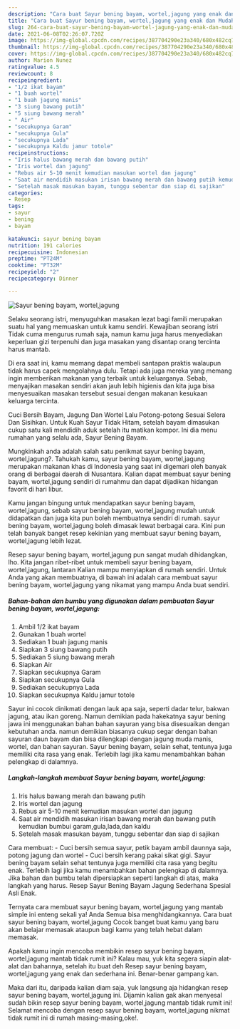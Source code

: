 ```yaml
---
description: "Cara buat Sayur bening bayam, wortel,jagung yang enak dan Mudah Dibuat"
title: "Cara buat Sayur bening bayam, wortel,jagung yang enak dan Mudah Dibuat"
slug: 264-cara-buat-sayur-bening-bayam-wortel-jagung-yang-enak-dan-mudah-dibuat
date: 2021-06-08T02:26:07.720Z
image: https://img-global.cpcdn.com/recipes/387704290e23a340/680x482cq70/sayur-bening-bayam-worteljagung-foto-resep-utama.jpg
thumbnail: https://img-global.cpcdn.com/recipes/387704290e23a340/680x482cq70/sayur-bening-bayam-worteljagung-foto-resep-utama.jpg
cover: https://img-global.cpcdn.com/recipes/387704290e23a340/680x482cq70/sayur-bening-bayam-worteljagung-foto-resep-utama.jpg
author: Marion Nunez
ratingvalue: 4.5
reviewcount: 8
recipeingredient:
- "1/2 ikat bayam"
- "1 buah wortel"
- "1 buah jagung manis"
- "3 siung bawang putih"
- "5 siung bawang merah"
- " Air"
- "secukupnya Garam"
- "secukupnya Gula"
- "secukupnya Lada"
- "secukupnya Kaldu jamur totole"
recipeinstructions:
- "Iris halus bawang merah dan bawang putih"
- "Iris wortel dan jagung"
- "Rebus air 5-10 menit kemudian masukan wortel dan jagung"
- "Saat air mendidih masukan irisan bawang merah dan bawang putih kemudian bumbui garam,gula,lada,dan kaldu"
- "Setelah masak masukan bayam, tunggu sebentar dan siap di sajikan"
categories:
- Resep
tags:
- sayur
- bening
- bayam

katakunci: sayur bening bayam 
nutrition: 191 calories
recipecuisine: Indonesian
preptime: "PT24M"
cooktime: "PT32M"
recipeyield: "2"
recipecategory: Dinner

---
```



![Sayur bening bayam, wortel,jagung](https://img-global.cpcdn.com/recipes/387704290e23a340/680x482cq70/sayur-bening-bayam-worteljagung-foto-resep-utama.jpg)

Selaku seorang istri, menyuguhkan masakan lezat bagi famili merupakan suatu hal yang memuaskan untuk kamu sendiri. Kewajiban seorang istri Tidak cuma mengurus rumah saja, namun kamu juga harus menyediakan keperluan gizi terpenuhi dan juga masakan yang disantap orang tercinta harus mantab.

Di era  saat ini, kamu memang dapat membeli santapan praktis walaupun tidak harus capek mengolahnya dulu. Tetapi ada juga mereka yang memang ingin memberikan makanan yang terbaik untuk keluarganya. Sebab, menyajikan masakan sendiri akan jauh lebih higienis dan kita juga bisa menyesuaikan masakan tersebut sesuai dengan makanan kesukaan keluarga tercinta. 

Cuci Bersih Bayam, Jagung Dan Wortel Lalu Potong-potong Sesuai Selera Dan Sisihkan. Untuk Kuah Sayur Tidak Hitam, setelah bayam dimasukan cukup satu kali mendidih aduk setelah itu matikan kompor. Ini dia menu rumahan yang selalu ada, Sayur Bening Bayam.

Mungkinkah anda adalah salah satu penikmat sayur bening bayam, wortel,jagung?. Tahukah kamu, sayur bening bayam, wortel,jagung merupakan makanan khas di Indonesia yang saat ini digemari oleh banyak orang di berbagai daerah di Nusantara. Kalian dapat membuat sayur bening bayam, wortel,jagung sendiri di rumahmu dan dapat dijadikan hidangan favorit di hari libur.

Kamu jangan bingung untuk mendapatkan sayur bening bayam, wortel,jagung, sebab sayur bening bayam, wortel,jagung mudah untuk didapatkan dan juga kita pun boleh membuatnya sendiri di rumah. sayur bening bayam, wortel,jagung boleh dimasak lewat berbagai cara. Kini pun telah banyak banget resep kekinian yang membuat sayur bening bayam, wortel,jagung lebih lezat.

Resep sayur bening bayam, wortel,jagung pun sangat mudah dihidangkan, lho. Kita jangan ribet-ribet untuk membeli sayur bening bayam, wortel,jagung, lantaran Kalian mampu menyiapkan di rumah sendiri. Untuk Anda yang akan membuatnya, di bawah ini adalah cara membuat sayur bening bayam, wortel,jagung yang nikamat yang mampu Anda buat sendiri.

<!--inarticleads1-->

##### Bahan-bahan dan bumbu yang digunakan dalam pembuatan Sayur bening bayam, wortel,jagung:

1. Ambil 1/2 ikat bayam
1. Gunakan 1 buah wortel
1. Sediakan 1 buah jagung manis
1. Siapkan 3 siung bawang putih
1. Sediakan 5 siung bawang merah
1. Siapkan  Air
1. Siapkan secukupnya Garam
1. Siapkan secukupnya Gula
1. Sediakan secukupnya Lada
1. Siapkan secukupnya Kaldu jamur totole


Sayur ini cocok dinikmati dengan lauk apa saja, seperti dadar telur, bakwan jagung, atau ikan goreng. Namun demikian pada hakekatnya sayur bening jawa ini menggunakan bahan bahan sayuran yang bisa disesuaikan dengan kebutuhan anda. namun demikian biasanya cukup segar dengan bahan sayuran daun bayam dan bisa dilengkapi dengan jagung muda manis, wortel, dan bahan sayuran. Sayur bening bayam, selain sehat, tentunya juga memiliki cita rasa yang enak. Terlebih lagi jika kamu menambahkan bahan pelengkap di dalamnya. 

<!--inarticleads2-->

##### Langkah-langkah membuat Sayur bening bayam, wortel,jagung:

1. Iris halus bawang merah dan bawang putih
1. Iris wortel dan jagung
1. Rebus air 5-10 menit kemudian masukan wortel dan jagung
1. Saat air mendidih masukan irisan bawang merah dan bawang putih kemudian bumbui garam,gula,lada,dan kaldu
1. Setelah masak masukan bayam, tunggu sebentar dan siap di sajikan


Cara membuat: - Cuci bersih semua sayur, petik bayam ambil daunnya saja, potong jagung dan wortel - Cuci bersih kerang pakai sikat gigi. Sayur bening bayam selain sehat tentunya juga memiliki cita rasa yang begitu enak. Terlebih lagi jika kamu menambahkan bahan pelengkap di dalamnya. Jika bahan dan bumbu telah dipersiapkan seperti langkah di atas, maka langkah yang harus. Resep Sayur Bening Bayam Jagung Sederhana Spesial Asli Enak. 

Ternyata cara membuat sayur bening bayam, wortel,jagung yang mantab simple ini enteng sekali ya! Anda Semua bisa menghidangkannya. Cara buat sayur bening bayam, wortel,jagung Cocok banget buat kamu yang baru akan belajar memasak ataupun bagi kamu yang telah hebat dalam memasak.

Apakah kamu ingin mencoba membikin resep sayur bening bayam, wortel,jagung mantab tidak rumit ini? Kalau mau, yuk kita segera siapin alat-alat dan bahannya, setelah itu buat deh Resep sayur bening bayam, wortel,jagung yang enak dan sederhana ini. Benar-benar gampang kan. 

Maka dari itu, daripada kalian diam saja, yuk langsung aja hidangkan resep sayur bening bayam, wortel,jagung ini. Dijamin kalian gak akan menyesal sudah bikin resep sayur bening bayam, wortel,jagung mantab tidak rumit ini! Selamat mencoba dengan resep sayur bening bayam, wortel,jagung nikmat tidak rumit ini di rumah masing-masing,oke!.

